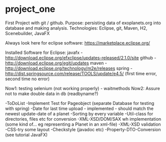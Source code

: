 # project_one
First Project with git / github. Purpose: persisting data of exoplanets.org into database and making analysis. Technologies: Eclipse, git, Maven, H2, Scenebuilder, JavaFX

Always look here for eclipse software: https://marketplace.eclipse.org/

Installed Software for Eclipse:
javafx - http://download.eclipse.org/efxclipse/updates-released/2.1.0/site
github - http://download.eclipse.org/egit/updates
maven - http://download.eclipse.org/technology/m2e/releases
spring - http://dist.springsource.com/release/TOOLS/update/e4.5/ (first time error, second time no error)

Now1: testing selenium (not working properly) - waitmethods
Now2: Assure not to make double data in db (readbyname?)

-ToDoList
-Implement Test for Pageobject (separate Database for testing with spring)
-Date for last time upload - implemented - should match the newest update-date of a planet
-Sorting by every variable
-Util-class for directories, files etc for conversion
-XML-XSD/DOM/SAX wh implementation (some kind of... eg representing a Planet in an xml-file)
-XML-XSD validation
-CSS-try some layout
-Checkstyle (javadoc etc)
-Property-DTO-Conversion (see tutorial JavaFX)